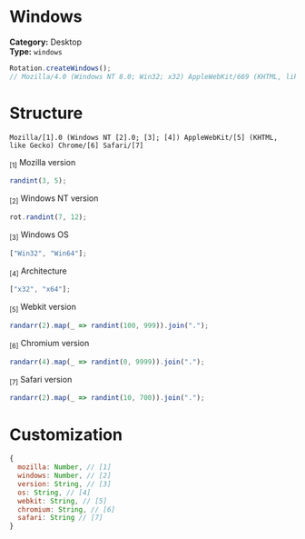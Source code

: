 # Windows
**Category:** Desktop <br>
**Type:** `windows`

```javascript
Rotation.createWindows();
// Mozilla/4.0 (Windows NT 8.0; Win32; x32) AppleWebKit/669 (KHTML, like Gecko) Chrome/3168.7177 Safari/369.85
```

# Structure
```
Mozilla/[1].0 (Windows NT [2].0; [3]; [4]) AppleWebKit/[5] (KHTML, like Gecko) Chrome/[6] Safari/[7]
```

<sub>[1]</sub> Mozilla version <br>
```javascript
randint(3, 5);
```

<sub>[2]</sub> Windows NT version <br>
```javascript
rot.randint(7, 12);
```

<sub>[3]</sub> Windows OS <br>
```javascript
["Win32", "Win64"];
```

<sub>[4]</sub> Architecture <br>
```javascript
["x32", "x64"];
```

<sub>[5]</sub> Webkit version <br>
```javascript
randarr(2).map(_ => randint(100, 999)).join(".");
```

<sub>[6]</sub> Chromium version <br>
```javascript
randarr(4).map(_ => randint(0, 9999)).join(".");
```

<sub>[7]</sub> Safari version <br>
```javascript
randarr(2).map(_ => randint(10, 700)).join(".");
```

# Customization
```javascript
{
  mozilla: Number, // [1]
  windows: Number, // [2]
  version: String, // [3]
  os: String, // [4]
  webkit: String, // [5]
  chromium: String, // [6]
  safari: String // [7]
}
```